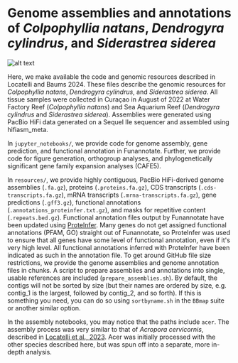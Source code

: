 # Genome assemblies and annotations of _Colpophyllia natans_, _Dendrogyra cylindrus_, and _Siderastrea siderea_

![alt text](https://github.com/mistergroot/cnat_dcyl_ssid_genomes/blob/main/banner.png?raw=true)

Here, we make available the code and genomic resources described in Locatelli and Baums 2024. These files describe the genomic resources for _Colpophyllia natans_, _Dendrogyra cylindrus_, and _Siderastrea siderea_. All tissue samples were collected in Curaçao in August of 2022 at Water Factory Reef (_Colpophyllia natans_) and Sea Aquarium Reef (_Dendrogyra cylindrus_ and _Siderastrea siderea_). Assemblies were generated using PacBio HiFi data generated on a Sequel IIe sequencer and assembled using hifiasm_meta.

In `jupyter_notebooks/`, we provide code for genome assembly, gene prediction, and functional annotation in Funannotate. Further, we provide code for figure generation, orthogroup analyses, and phylogenetically significant gene family expansion analyses (CAFE5).

In `resources/`, we provide highly contiguous, PacBio HiFi-derived genome assemblies (`.fa.gz`), proteins (`.proteins.fa.gz`), CDS transcripts (`.cds-transcripts.fa.gz`), mRNA transcripts (`.mrna-transcripts.fa.gz`), gene predictions (`.gff3.gz`), functional annotations (`.annotations_proteinfer.txt.gz`), and masks for repetitive content (`.repeats.bed.gz`). Functional annotation files output by Funannotate have been updated using [ProteInfer](https://elifesciences.org/articles/80942). Many genes do not get assigned functional annotations (PFAM, GO) straight out of Funannotate, so ProteInfer was used to ensure that all genes have some level of functional annotation, even if it's very high level. All functional annotations inferred with ProteInfer have been indicated as such in the annotation file. To get around GitHub file size restrictions, we provide the genome assemblies and genome annotation files in chunks. A script to prepare assemblies and annotations into single, usable references are included (`prepare_assemblies.sh`). By default, the contigs will not be sorted by size (but their names are ordered by size, e.g. contig_1 is the largest, followed by contig_2, and so forth). If this is something you need, you can do so using `sortbyname.sh` in the `BBmap` suite or another similar option.

In the assembly notebooks, you may notice that the paths include `acer`. The assembly process was very similar to that of _Acropora cervicornis_, described in [Locatelli et al., 2023](https://doi.org/10.1101/2023.12.22.573044). Acer was initially processed with the other species described here, but was spun off into a separate, more in-depth analysis.
